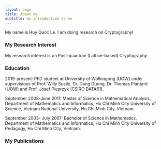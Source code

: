 ```yaml
---
layout: page
title: About me
subtitle: An introduction to me
---
```


My name is Huy Quoc Le. I am doing research on Cryptography!


### My Research Interest
My research interest is on Post-quantum (Lattice-based) Cryptography

### Education
2019-present: PhD student at University of Wollongong (UOW) under supervisions of Prof. Willy Susilo, Dr. Dung Duong, Dr. Thomas Plantard (UOW) and Prof. Josef Pieprzyk (CSIRO DATA61).

September 2008-June 2011: Master of Science in Mathematical Analysis, Department of Mathematics and Informatics, Ho Chi Minh City University of Science, Vietnam National University, Ho Chi Minh City, Vietnam. 

September 2003- July 2007: Bachelor of Science in Mathematics, Department of Mathematics and Informatics, Ho Chi Minh City University of Pedagogy, Ho Chi Minh City, Vietnam.

### My Publications


